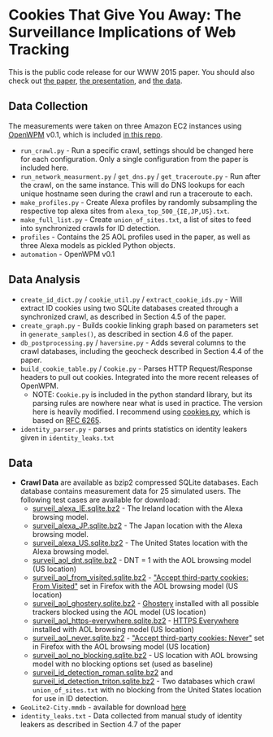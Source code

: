 Cookies That Give You Away: The Surveillance Implications of Web Tracking
=========================================================================

This is the public code release for our WWW 2015 paper. You should also check
out [the paper](http://www.cs.princeton.edu/~ste/papers/www15_cookie_surveil.pdf),
[the presentation](https://www.cs.princeton.edu/~ste/presentations/2015_05_WWW_cookies_englehardt.pdf),
and [the data](https://webtransparency.cs.princeton.edu/cookiesurveillance/).

Data Collection
---------------

The measurements were taken on three Amazon EC2 instances using [OpenWPM](https://github.com/citp/OpenWPM)
v0.1, which is included [in this repo](https://github.com/englehardt/cookies-that-give-you-away/tree/master/collection/automation).

* `run_crawl.py` - Run a specific crawl, settings should be changed here
    for each configuration. Only a single configuration from the paper is
    included here.
* `run_network_measurment.py` / `get_dns.py` / `get_traceroute.py` -
    Run after the crawl, on the same instance.
    This will do DNS lookups for each unique hostname seen during the
    crawl and run a traceroute to each.
* `make_profiles.py` - Create Alexa profiles by randomly subsampling the
    respective top alexa sites from `alexa_top_500_{IE,JP,US}.txt`.
* `make_full_list.py` - Create `union_of_sites.txt`, a list of sites to
    feed into synchronized crawls for ID detection.
* `profiles` - Contains the 25 AOL profiles used in the paper, as well as
    three Alexa models as pickled Python objects.
* `automation` - OpenWPM v0.1

Data Analysis
-------------

* `create_id_dict.py` / `cookie_util.py` / `extract_cookie_ids.py` -
    Will extract ID cookies using two SQLite databases created through
    a synchronized crawl, as described in Section 4.5 of the paper.
* `create_graph.py` - Builds cookie linking graph based on parameters set
    in `generate_samples()`, as described in section 4.6 of the paper.
* `db_postprocessing.py` / `haversine.py` - Adds several columns to the crawl
    databases, including the geocheck described in Section 4.4 of the paper.
* `build_cookie_table.py` / `Cookie.py` - Parses HTTP Request/Response
    headers to pull out cookies. Integrated into the more recent releases of
    OpenWPM.
    * NOTE: `Cookie.py` is included in the python standard library, but its
    parsing rules are nowhere near what is used in practice. The version here is
    heavily modified. I recommend using
    [cookies.py](https://github.com/sashahart/cookies), which is based on
    [RFC 6265](http://tools.ietf.org/html/rfc6265).
* `identity_parser.py` - parses and prints statistics on identity leakers given
    in `identity_leaks.txt`

Data
----

* **Crawl Data** are available as bzip2 compressed SQLite databases. Each database contains measurement data for 25 simulated users.
    The following test cases are available for download:
    * [surveil_alexa_IE.sqlite.bz2](https://webtransparency.cs.princeton.edu/cookiesurveillance/surveil_alexa_IE.sqlite.bz2) - The Ireland location with the Alexa browsing model.
    * [surveil_alexa_JP.sqlite.bz2](https://webtransparency.cs.princeton.edu/cookiesurveillance/surveil_alexa_JP.sqlite.bz2) - The Japan location with the Alexa browsing model.
    * [surveil_alexa_US.sqlite.bz2](https://webtransparency.cs.princeton.edu/cookiesurveillance/surveil_alexa_US.sqlite.bz2) - The United States location with the Alexa browsing model.
    * [surveil_aol_dnt.sqlite.bz2](https://webtransparency.cs.princeton.edu/cookiesurveillance/surveil_aol_dnt.sqlite.bz2) - DNT = 1 with the AOL browsing model (US location)
    * [surveil_aol_from_visited.sqlite.bz2](https://webtransparency.cs.princeton.edu/cookiesurveillance/surveil_aol_from_visited.sqlite.bz2) -
        ["Accept third-party cookies: From Visited"](https://support.mozilla.org/en-US/kb/disable-third-party-cookies) set in Firefox with the AOL browsing model (US location)
    * [surveil_aol_ghostery.sqlite.bz2](https://webtransparency.cs.princeton.edu/cookiesurveillance/surveil_aol_ghostery.sqlite.bz2) - [Ghostery](https://www.ghostery.com/en/) installed with all possible trackers blocked using the AOL model (US location)
    * [surveil_aol_https-everywhere.sqlite.bz2](https://webtransparency.cs.princeton.edu/cookiesurveillance/surveil_aol_https-everywhere.sqlite.bz2) - [HTTPS Everywhere](https://www.eff.org/HTTPS-EVERYWHERE) installed with AOL browsing model (US location)
    * [surveil_aol_never.sqlite.bz2](https://webtransparency.cs.princeton.edu/cookiesurveillance/surveil_aol_never.sqlite.bz2) -
        ["Accept third-party cookies: Never"](https://support.mozilla.org/en-US/kb/disable-third-party-cookies) set in Firefox with the AOL browsing model (US location)
    * [surveil_aol_no_blocking.sqlite.bz2](https://webtransparency.cs.princeton.edu/cookiesurveillance/surveil_aol_no_blocking.sqlite.bz2) - US location with AOL browsing model with no blocking options set (used as baseline)
    * [surveil_id_detection_roman.sqlite.bz2](https://webtransparency.cs.princeton.edu/cookiesurveillance/surveil_id_detection_roman.sqlite.bz2) and [surveil_id_detection_triton.sqlite.bz2](https://webtransparency.cs.princeton.edu/cookiesurveillance/surveil_id_detection_triton.sqlite.bz2) - Two databases which crawl `union_of_sites.txt` with no blocking from the United States location for use in ID detection.
* `GeoLite2-City.mmdb` - available for download [here](http://dev.maxmind.com/geoip/geoip2/geolite2/)
* `identity_leaks.txt` - Data collected from manual study of identity leakers as described
    in Section 4.7 of the paper
